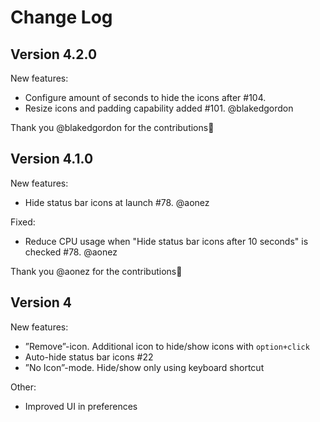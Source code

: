 # Change Log

## Version 4.2.0
New features:
* Configure amount of seconds to hide the icons after #104.
* Resize icons and padding capability added #101. @blakedgordon

Thank you @blakedgordon for the contributions🙌

## Version 4.1.0
New features:
* Hide status bar icons at launch #78. @aonez

Fixed:
* Reduce CPU usage when "Hide status bar icons after 10 seconds" is checked #78. @aonez

Thank you @aonez for the contributions🙌

## Version 4
New features:
* ”Remove”-icon. Additional icon to hide/show icons with `option+click`
* Auto-hide status bar icons #22
* ”No Icon”-mode. Hide/show only using keyboard shortcut

Other:
* Improved UI in preferences